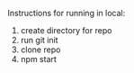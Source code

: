 Instructions for running in local:
  1) create directory for repo
  2) run git init
  3) clone repo
  4) npm start
